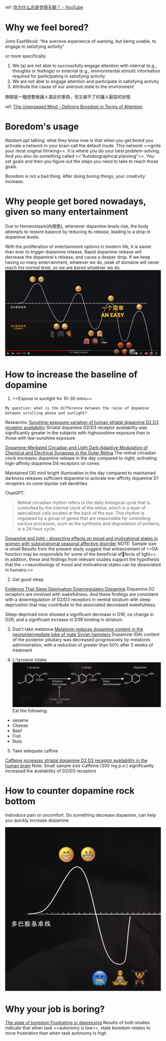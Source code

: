ref: [你为什么总是觉得无聊？ - YouTube](https://www.youtube.com/watch?v=fOHdnxoscws&t=498s&ab_channel=shuaisoserious)

# Why we feel bored?

John EastWood: “the aversive experience of wanting, but being unable, to engage in satisfying activity“

or more specifically:
1. We (a) are not able to successfully engage attention with internal (e.g., thoughts or feelings) or external (e.g., environmental stimuli) information required for participating in satisfying activity
2. We are not able to engage attention and participate in satisfying activity
3. Attribute the cause of our aversive state to the environment

無聊是一種想要做讓人滿足的事情，但又做不了的讓人厭惡的狀態

ref: [The Unengaged Mind - Defining Boredom in Terms of Attention](The%20Unengaged%20Mind%20-%20Defining%20Boredom%20in%20Terms%20of%20Attention.pdf)

# Boredom's usage

Random ppl talking:
what they know now is that when you get bored you activate a network in your brain call the default mode. This network ==ignite your most original thinking==. It is where you do your best problem-solving. And you also do something called =="Autobiographical planning"==. You set goals and then you figure out the steps you need to take to reach those goals.

Boredom is not a bad thing. After doing boring things, your creativity increase.

# Why people get bored nowadays, given so many entertainment

Due to Homeostasis(內穩態), whenever dopamine levels rise, the body attempts to restore balance by reducing its release, leading to a drop in dopamine levels.

With the proliferation of entertainment options in modern life, it is easier than ever to trigger dopamine release. Rapid dopamine release will decrease the dopamine's release, and cause a deeper drop. If we keep having so many enterrainment, whatever we do, peak of domaine will never reach the normal level, so we are bored whatever we do. 
![](../../../../z.Images/Pasted%20image%2020230411121811.png)

# How to increase the baseline of dopamine


1. ==Expose in sunlight for 10-30 mins==
~~~~
My question: what is the difference between the raise of dopamine between scrolling phone and sunlight?
~~~~
Researchs: 
[Sunshine-exposure variation of human striatal dopamine D2 D3 receptor availability](Sunshine-exposure%20variation%20of%20human%20striatal%20dopamine%20D2%20D3%20receptor%20availability.pdf)
Striatal dopamine D2/D3 receptor availability was significantly greater in the subjects with highsunshine exposure than in those with low-sunshine exposure

[Dopamine-Mediated Circadian and Light Dark-Adaptive Modulation of Chemical and Electrical Synapses in the Outer Retina](Dopamine-Mediated%20Circadian%20and%20Light%20Dark-Adaptive%20Modulation%20of%20Chemical%20and%20Electrical%20Synapses%20in%20the%20Outer%20Retina.pdf)
The retinal circadian clock increases dopamine release in the day
compared to night, activating high-affinity dopamine D4 receptors on cones

Maintained (30 min) bright illumination in the day compared to maintained
darkness releases sufficient dopamine to activate low-affinity dopamine D1 receptors on cone-bipolar cell dendrites.


ChatGPT:
>Retinal circadian rhythm refers to the daily biological cycle that is controlled by the internal clock of the retina, which is a layer of specialized cells located at the back of the eye. This rhythm is regulated by a group of genes that are responsible for controlling various processes, such as the synthesis and degradation of proteins, in a 24-hour cycle.


[Dopamine and light - dissecting effects on mood and motivational states in women with subsyndromal seasonal affective disorder](Dopamine%20and%20light%20-%20dissecting%20effects%20on%20mood%20and%20motivational%20states%20in%20women%20with%20subsyndromal%20seasonal%20affective%20disorder.pdf)
NOTE: Sample size is small
Results from the present study suggest that enhancement of ==DA function may be responsible for some of the beneficial effects of light==. In addition, these and findings from relevant studies support the hypothesis that the ==neurobiology of mood and motivational states can be dissociated in humans.==

2. Get good sleep

[Evidence That Sleep Deprivation Downregulates Dopamine](Evidence%20That%20Sleep%20Deprivation%20Downregulates%20Dopamine.pdf)
Dopamine D2 receptors are involved with wakefulness. And these findings are consistent with a downregulation of D2/D3 receptors in ventral striatum with sleep deprivation that may contribute to the associated decreased wakefulness. 

Sleep-deprived mice showed a significant decrease in D1R, no change in D2R, and a significant increase in D3R binding in striatum.

3. Don't take melatona
[Melatonin reduces dopamine content in the neurointermediate lobe of male Syrian hamsters](Melatonin%20reduces%20dopamine%20content%20in%20the%20neurointermediate%20lobe%20of%20male%20Syrian%20hamsters.pdf)
Dopamine (DA) content of the posterior pituitary was decreased progressively by melatonin administration, with a reduction of greater than 50% after 5 weeks of treatment

4. L-tyrosine intake
![](../../../../z.Images/Pasted%20image%2020230411133709.png)
Eat the following:
- sesame
- Cheese
- Beef
- Fish
- Nuts

5. Take adequate caffine

[Caffeine increases striatal dopamine D2 D3 receptor availability in the human brain](Caffeine%20increases%20striatal%20dopamine%20D2%20D3%20receptor%20availability%20in%20the%20human%20brain.pdf)
Note: Small sample size
Caffeine (300 mg p.o.) significantly increased the availability of D2/D3 receptors

# How to counter dopamine rock bottom

Indroduce pain or uncomfort. Do something decrease dopamine, can help you quickly increase dopamine

![](../../../../z.Images/Pasted%20image%2020230411134558.png)


# Why your job is boring?

[The state of boredom Frustrating or depressing](The%20state%20of%20boredom%20Frustrating%20or%20depressing.pdf)
Results of both studies indicate that when task ==autonomy is low==, state boredom relates to more frustration than when task autonomy is high

